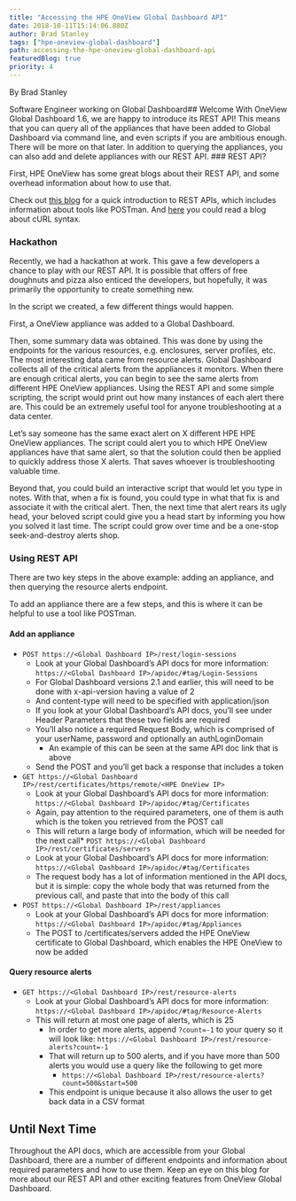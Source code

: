 ```yaml
---
title: "Accessing the HPE OneView Global Dashboard API"
date: 2018-10-11T15:14:06.880Z
author: Brad Stanley 
tags: ["hpe-oneview-global-dashboard"]
path: accessing-the-hpe-oneview-global-dashboard-api
featuredBlog: true
priority: 4
---
```

By Brad Stanley

Software Engineer working on Global Dashboard## Welcome
With OneView Global Dashboard 1.6, we are happy to introduce its REST API! This means that you can query all of the appliances that have been added to Global Dashboard via command line, and even scripts if you are ambitious enough. There will be more on that later. In addition to querying the appliances, you can also add and delete appliances with our REST API. ### REST API? 

First, HPE OneView has some great blogs about their REST API, and some overhead information about how to use that. 

Check out [this blog](https://developer.hpe.com/blog/first-step-with-programming-the-hpe-composable-api) for a quick introduction to REST APIs, which includes information about tools like POSTman. And [here](https://developer.hpe.com/blog/curling-through-the-oneview-api) you could read a blog about cURL syntax. 
### Hackathon
Recently, we had a hackathon at work. This gave a few developers a chance to play with our REST API.  It is possible that offers of free doughnuts and pizza also enticed the developers, but hopefully, it was primarily the opportunity to create something new.

In the script we created, a few different things would happen.

First, a OneView appliance was added to a Global Dashboard. 

Then, some summary data was obtained. This was done by using the endpoints for the various resources, e.g. enclosures, server profiles, etc. The most interesting data came from resource alerts. Global Dashboard collects all of the critical alerts from the appliances it monitors. When there are enough critical alerts, you can begin to see the same alerts from different HPE OneView appliances. Using the REST API and some simple scripting, the script would print out how many instances of each alert there are. This could be an extremely useful tool for anyone troubleshooting at a data center.

Let’s say someone has the same exact alert on X different HPE HPE OneView appliances. The script could alert you to which HPE OneView appliances have that same alert, so that the solution could then be applied to quickly address those X alerts. That saves whoever is troubleshooting valuable time. 

Beyond that, you could build an interactive script that would let you type in notes. With that, when a fix is found, you could type in what that fix is and associate it with the critical alert. Then, the next time that alert rears its ugly head, your beloved script could give you a head start by informing you how you solved it last time. The script could grow over time and be a one-stop seek-and-destroy alerts shop.
### Using REST API

There are two key steps in the above example: adding an appliance, and then querying the resource alerts endpoint. 

To add an appliance there are a few steps, and this is where it can be helpful to use a tool like POSTman. 


#### **Add an appliance**
* `POST https://<Global Dashboard IP>/rest/login-sessions`
  * Look at your Global Dashboard’s API docs for more information: `https://<Global Dashboard IP>/apidoc/#tag/Login-Sessions`
  * For Global Dashboard versions 2.1 and earlier, this will need to be done with x-api-version having a value of 2
  * And content-type will need to be specified with application/json
  * If you look at your Global Dashboard’s API docs, you’ll see under Header Parameters that these two fields are required
  * You’ll also notice a required Request Body, which is comprised of your userName, password and optionally an authLoginDomain
    * An example of this can be seen at the same API doc link that is above
  * Send the POST and you’ll get back a response that includes a token
* `GET https://<Global Dashboard IP>/rest/certificates/https/remote/<HPE OneView IP>`
  * Look at your Global Dashboard’s API docs for more information: `https://<Global Dashboard IP>/apidoc/#tag/Certificates`
  * Again, pay attention to the required parameters, one of them is auth which is the token you retrieved from the POST call 
  * This will return a large body of information, which will be needed for the next call* `POST https://<Global Dashboard IP>/rest/certificates/servers`
  * Look at your Global Dashboard’s API docs for more information: `https://<Global Dashboard IP>/apidoc/#tag/Certificates`
  * The request body has a lot of information mentioned in the API docs, but it is simple: copy the whole body that was returned from the previous call, and paste that into the body of this call
* `POST https://<Global Dashboard IP>/rest/appliances`
  * Look at your Global Dashboard’s API docs for more information: `https://<Global Dashboard IP>/apidoc/#tag/Appliances`
  * The POST to /certificates/servers added the HPE OneView certificate to Global Dashboard, which enables the HPE OneView to now be added


#### **Query resource alerts**
* `GET https://<Global Dashboard IP>/rest/resource-alerts`
  * Look at your Global Dashboard’s API docs for more information: `https://<Global Dashboard IP>/apidoc/#tag/Resource-Alerts`
  * This will return at most one page of alerts, which is 25
    * In order to get more alerts, append `?count=-1` to your query so it will look like: `https://<Global Dashboard IP>/rest/resource-alerts?count=-1`
    * That will return up to 500 alerts, and if you have more than 500 alerts you would use a query like the following to get more
      * `https://<Global Dashboard IP>/rest/resource-alerts?count=500&start=500`
    * This endpoint is unique because it also allows the user to get back data in a CSV format
## Until Next Time

Throughout the API docs, which are accessible from your Global Dashboard, there are a number of different endpoints and information about required parameters and how to use them. Keep an eye on this blog for more about our REST API and other exciting features from OneView Global Dashboard.
